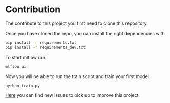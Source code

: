 # Contribution

The contribute to this project you first need to clone this repository.

Once you have cloned the repo, you can install the right dependencies with

```bash
pip install -r requirements.txt
pip install -r requirements_dev.txt
```

To start mlflow run:
```bash
mlflow ui
```

Now you will be able to run the train script and train your first model.
```bash
python train.py
```


[Here](https://github.com/BartvanWoesik/home_credit/issues) you can find new issues to pick up to improve this project. 
